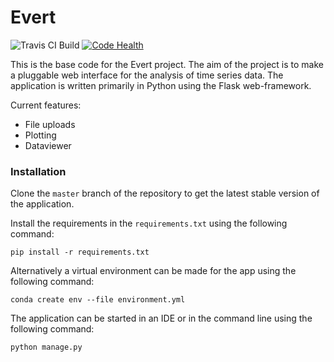 # Evert

![Travis CI Build](https://travis-ci.org/evert-platform/evertbase.svg?branch=evertdevelop "Travis CI Build")
[![Code Health](https://landscape.io/github/evert-platform/evertdevelop/master/landscape.svg?style=plastic)](https://landscape.io/github/evert-platform/evertbase/evertdevelop_pytest)

This is the base code for the Evert project. The aim of the project is to make a
pluggable web interface for the analysis of time series data.
The application is written primarily in Python using the Flask web-framework.

Current features:
* File uploads
* Plotting
* Dataviewer


### Installation
Clone the `master` branch of the repository to get the latest stable version of the application.

Install the requirements in the `requirements.txt` using the following command:

`pip install -r requirements.txt`

Alternatively a virtual environment can be made for the app using the following command:

`conda create env --file environment.yml`

The application can be started in an IDE or in the command line using the following command:

`python manage.py`


